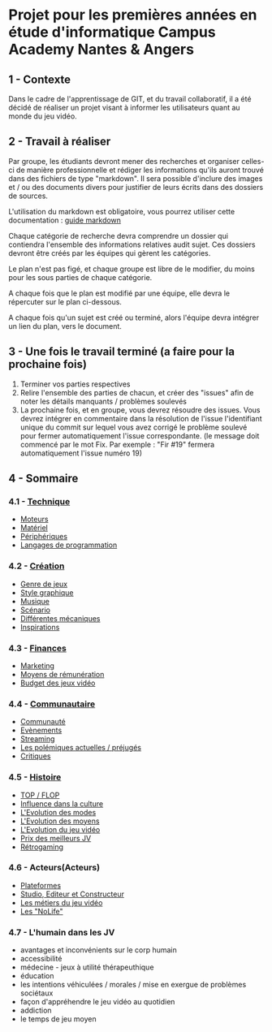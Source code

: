 # Projet pour les premières années en étude d'informatique Campus Academy Nantes & Angers

## 1 - Contexte

Dans le cadre de l'apprentissage de GIT, et du travail collaboratif, il a été décidé de réaliser un projet visant à informer les utilisateurs quant au monde du jeu vidéo.

## 2 - Travail à réaliser

Par groupe, les étudiants devront mener des recherches et organiser celles-ci de manière professionnelle et rédiger les informations qu'ils auront trouvé dans des fichiers de type "markdown". Il sera possible d'inclure des images et / ou des documents divers pour justifier de leurs écrits dans des dossiers de sources.

L'utilisation du markdown est obligatoire, vous pourrez utiliser cette documentation : [guide markdown](https://guides.github.com/features/mastering-markdown/)

Chaque catégorie de recherche devra comprendre un dossier qui contiendra l'ensemble des informations relatives audit sujet. Ces dossiers devront être créés par les équipes qui gèrent les catégories.

Le plan n'est pas figé, et chaque groupe est libre de le modifier, du moins pour les sous parties de chaque catégorie.

A chaque fois que le plan est modifié par une équipe, elle devra le répercuter sur le plan ci-dessous.

A chaque fois qu'un sujet est créé ou terminé, alors l'équipe devra intégrer un lien du plan, vers le document.

## 3 - Une fois le travail terminé (a faire pour la prochaine fois)
1. Terminer vos parties respectives
2. Relire l'ensemble des parties de chacun, et créer des "issues" afin de noter les détails manquants / problèmes soulevés
3. La prochaine fois, et en groupe, vous devrez résoudre des issues. Vous devrez intégrer en commentaire dans la résolution de l'issue l'identifiant unique du commit sur lequel vous avez corrigé le problème soulevé pour fermer automatiquement l'issue correspondante. (le message doit commencé par le mot Fix. Par exemple : "Fir #19" fermera automatiquement l'issue numéro 19)

## 4 - Sommaire

### 4.1 - [Technique](Technique)
- [Moteurs](Technique/Moteur.md)
- [Matériel](Technique/Materiel.md)
- [Périphériques](Technique/Peripherique.md)
- [Langages de programmation](Technique/Language_de_Programmation.md)

### 4.2 - [Création](Creation)
- [Genre de jeux](Creation/Regroup/Genre_de_Jeux.md)
- [Style graphique](Creation/Regroup/Styles_graphiques.md)
- [Musique](Creation/Regroup/Musique.md)
- [Scénario](Creation/Regroup/Scenario.md)
- [Différentes mécaniques](Creation/Regroup/Differentes_mecaniques.md)
- [Inspirations](Creation/Regroup/Inspirations.md)

### 4.3 - [Finances](Finance)
- [Marketing](Finance/MARKETING.md)
- [Moyens de rémunération](Finance/Moyens_de_remuneration.md)
- [Budget des jeux vidéo](Finance/Budget_de_jeux_video.md)

### 4.4 - [Communautaire](Communautaire)
- [Communauté](Communautaire/Communauté.md)
- [Evènements](Communautaire/Evènement.md)
- [Streaming](Communautaire/Streaming.md)
- [Les polémiques actuelles / préjugés](Communautaire/Polémiques_actuelles_et_Préjugés.md)
- [Critiques](Communautaire/Critiques.md)

### 4.5 - [Histoire](Histoire)
- [TOP / FLOP](Histoire/Top_flop.md)
- [Influence dans la culture](Histoire/Influence_JV_Culture.md)
- [L'Evolution des modes](Histoire/Evolution_des_modes.md)
- [L'Evolution des moyens](Histoire/Evolution_des_moyens.md)
- [L'Evolution du jeu vidéo](Histoire/Evolution_JV.md)
- [Prix des meilleurs JV](Histoire/Prix_des_meilleurs_JV.md)
- [Rétrogaming](Histoire/Retrogaming.md)

### 4.6 - Acteurs(Acteurs)
- [Plateformes](Acteurs/plateformes.md)
- [Studio, Editeur et Constructeur](Acteurs/studioEditeurConstructeur.md)
- [Les métiers du jeu vidéo](Acteurs/MetiersDuJeuVideo.md)
- [Les "NoLife"](Acteurs/nolife.md)

### 4.7 - L'humain dans les JV
- avantages et inconvénients sur le corp humain
- accessibilité
- médecine - jeux à utilité thérapeuthique
- éducation
- les intentions véhiculées / morales / mise en exergue de problèmes sociétaux
- façon d'appréhendre le jeu vidéo au quotidien
- addiction
- le temps de jeu moyen
